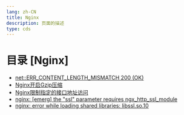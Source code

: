 ```yaml
---
lang: zh-CN  
title: Nginx  
description: 页面的描述    
type: cds
---
```



# 目录 [Nginx]

[dir.start]: <>

- [net::ERR_CONTENT_LENGTH_MISMATCH 200 (OK)](ERR_CONTENT_LENGTH_MISMATCH200.md)  
- [Nginx开启Gzip压缩](Nginx开启Gzip压缩.md)  
- [Nginx限制指定的接口地址访问](Nginx限制指定的接口地址访问.md)  
- [nginx: [emerg] the "ssl" parameter requires ngx_http_ssl_module](Ngx_http_ssl_module.md)  
- [nginx: error while loading shared libraries: libssl.so.10](error_libsslso.md)  

[dir.end]: <>

<AdsbyGoogle slot="7889564278" layout="in-article"/>

<Comment></Comment>
